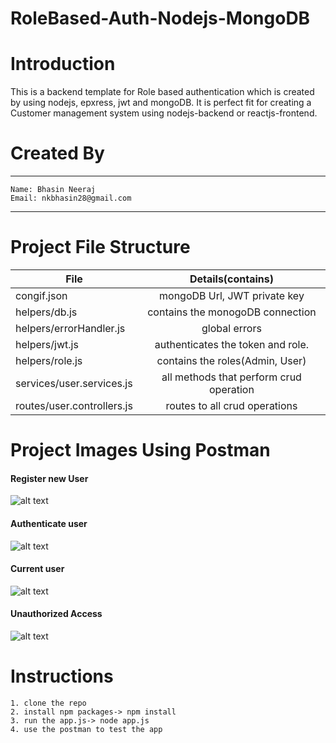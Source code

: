 # RoleBased-Auth-Nodejs-MongoDB

# Introduction

This is a backend template for Role based authentication which is created by using nodejs, epxress, jwt and mongoDB.
It is perfect fit for creating a Customer management system using nodejs-backend or reactjs-frontend.

# Created By

---

    Name: Bhasin Neeraj
    Email: nkbhasin28@gmail.com

---

# Project File Structure

| File                       |            Details(contains)            |
| -------------------------- | :-------------------------------------: |
| congif.json                |      mongoDB Url, JWT private key       |
| helpers/db.js              |    contains the monogoDB connection     |
| helpers/errorHandler.js    |              global errors              |
| helpers/jwt.js             |    authenticates the token and role.    |
| helpers/role.js            |     contains the roles(Admin, User)     |
| services/user.services.js  | all methods that perform crud operation |
| routes/user.controllers.js |      routes to all crud operations      |

# Project Images Using Postman

#### Register new User

![alt text][logo]

[logo]: https://github.com/n-bhasin/RoleBased-Auth-Nodejs-MongoDB/blob/master/documents/register.png "Register new user"

#### Authenticate user

![alt text][logo]

[logo]: https://github.com/n-bhasin/RoleBased-Auth-Nodejs-MongoDB/blob/master/documents/authenticate.png "Authenticate user"

#### Current user

![alt text][logo]

[logo]: https://github.com/n-bhasin/RoleBased-Auth-Nodejs-MongoDB/blob/master/documents/current.png "Currentuser"

#### Unauthorized Access

![alt text][logo]

[logo]: https://github.com/n-bhasin/RoleBased-Auth-Nodejs-MongoDB/blob/master/documents/unauthorized.png "Currentuser"

# Instructions

    1. clone the repo
    2. install npm packages-> npm install
    3. run the app.js-> node app.js
    4. use the postman to test the app
